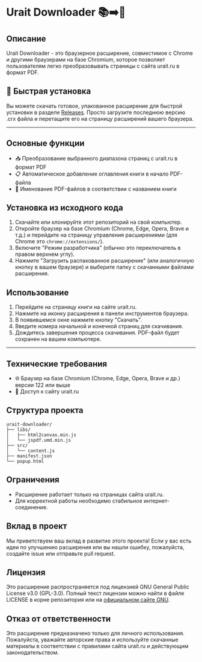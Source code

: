 # Urait Downloader 📚➡️📄

## Описание

Urait Downloader - это браузерное расширение, совместимое с Chrome и другими браузерами на базе Chromium, которое позволяет пользователям легко преобразовывать страницы с сайта urait.ru в формат PDF.

## 🚀 Быстрая установка

Вы можете скачать готовое, упакованное расширение для быстрой установки в разделе [Releases](https://github.com/maalcjke/urait_downloader/releases/). Просто загрузите последнюю версию .crx файла и перетащите его на страницу расширений вашего браузера.

---

## Основные функции

- 📥 Преобразование выбранного диапазона страниц с urait.ru в формат PDF
- 📋 Автоматическое добавление оглавления книги в начало PDF-файла
- 📝 Именование PDF-файлов в соответствии с названием книги

## Установка из исходного кода

1. Скачайте или клонируйте этот репозиторий на свой компьютер.
2. Откройте браузер на базе Chromium (Chrome, Edge, Opera, Brave и т.д.) и перейдите на страницу управления расширениями (для Chrome это `chrome://extensions/`).
3. Включите "Режим разработчика" (обычно это переключатель в правом верхнем углу).
4. Нажмите "Загрузить распакованное расширение" (или аналогичную кнопку в вашем браузере) и выберите папку с скачанными файлами расширения.

## Использование

1. Перейдите на страницу книги на сайте urait.ru.
2. Нажмите на иконку расширения в панели инструментов браузера.
3. В появившемся окне нажмите кнопку "Скачать".
4. Введите номера начальной и конечной страниц для скачивания.
5. Дождитесь завершения процесса скачивания. PDF-файл будет сохранен на вашем компьютере.

---

## Технические требования

- 🌐 Браузер на базе Chromium (Chrome, Edge, Opera, Brave и др.) версии 122 или выше
- 🔗 Доступ к сайту urait.ru

## Структура проекта

```
urait-downloader/
├── libs/
│   ├── html2canvas.min.js
│   └── jspdf.umd.min.js
├── src/
│   └── content.js
├── manifest.json
└── popup.html
```

## Ограничения

- Расширение работает только на страницах сайта urait.ru.
- Для корректной работы необходимо стабильное интернет-соединение.

## Вклад в проект

Мы приветствуем ваш вклад в развитие этого проекта! Если у вас есть идеи по улучшению расширения или вы нашли ошибку, пожалуйста, создайте issue или отправьте pull request.

## Лицензия

Это расширение распространяется под лицензией GNU General Public License v3.0 (GPL-3.0). Полный текст лицензии можно найти в файле LICENSE в корне репозитория или на [официальном сайте GNU](https://www.gnu.org/licenses/gpl-3.0.en.html).

## Отказ от ответственности

Это расширение предназначено только для личного использования. Пожалуйста, уважайте авторские права и используйте скачанные материалы в соответствии с правилами сайта urait.ru и действующим законодательством.
